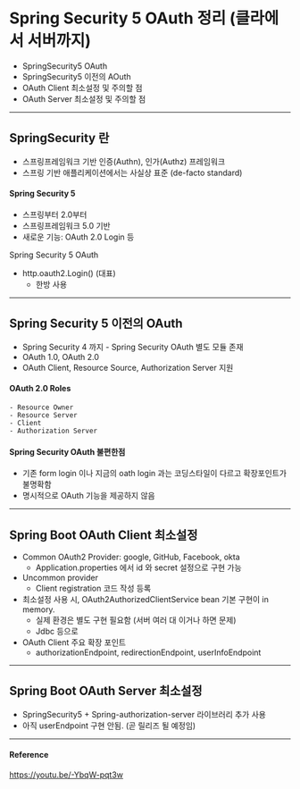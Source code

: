 # Spring Security 5 OAuth 정리 (클라에서 서버까지)

- SpringSecurity5 OAuth
- SpringSecurity5 이전의 AOuth
- OAuth Client 최소설정 및 주의할 점
- OAuth Server 최소설정 및 주의할 점

--- 

## SpringSecurity 란
- 스프링프레임워크 기반 인증(Authn), 인가(Authz) 프레임워크
- 스프링 기반 애플리케이션에서는 사실상 표준 (de-facto standard)

#### Spring Security 5
- 스프링부터 2.0부터
- 스프링프레임워크 5.0 기반
- 새로운 기능: OAuth 2.0 Login 등

Spring Security 5 OAuth
- http.oauth2.Login() (대표)
    - 한방 사용

--- 

## Spring Security 5 이전의 OAuth
- Spring Security 4 까지 - Spring Security OAuth 별도 모듈 존재
- OAuth 1.0, OAuth 2.0
- OAuth Client, Resource Source, Authorization Server 지원

#### OAuth 2.0 Roles
    - Resource Owner
    - Resource Server
    - Client
    - Authorization Server

#### Spring Security OAuth 불편한점
- 기존 form login 이나 지금의 oath login 과는 코딩스타일이 다르고 확장포인트가 불명확함
- 명시적으로 OAuth 기능을 제공하지 않음

--- 

## Spring Boot OAuth Client 최소설정
- Common OAuth2 Provider: google, GitHub, Facebook, okta
    - Application.properties 에서 id 와 secret 설정으로 구현 가능
- Uncommon provider
    - Client registration 코드 작성 등록
- 최소설정 사용 시, OAuth2AuthorizedClientService bean 기본 구현이 in memory.
    - 실제 환경은 별도 구현 필요함 (서버 여러 대 이거나 하면 문제)
    - Jdbc 등으로
- OAuth Client 주요 확장 포인트
    - authorizationEndpoint, redirectionEndpoint, userInfoEndpoint

---

## Spring Boot OAuth Server 최소설정
- SpringSecurity5 + Spring-authorization-server 라이브러리 추가 사용
- 아직 userEndpoint 구현 안됨. (곧 릴리즈 될 예정임)

---

#### Reference
https://youtu.be/-YbqW-pqt3w